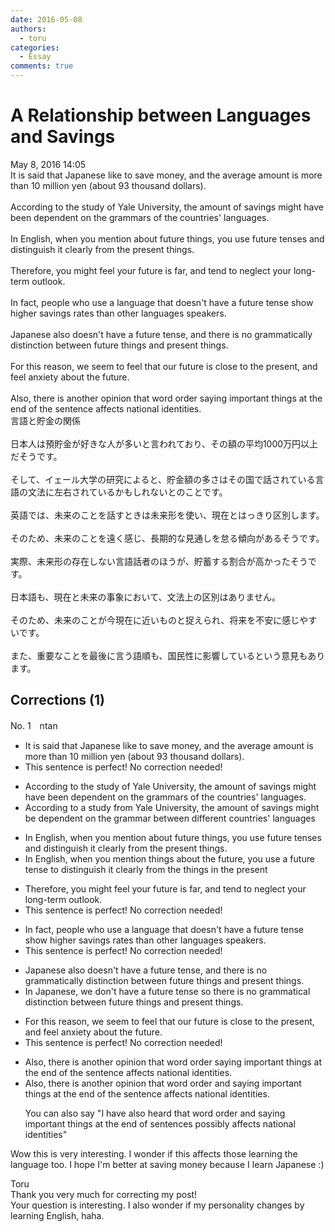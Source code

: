 ```yaml
---
date: 2016-05-08
authors:
  - toru
categories:
  - Essay
comments: true
---
```


# A Relationship between Languages and Savings
<div class="date">May 8, 2016 14:05</div>
<div id="post"><div id="body_show_ori">
It is said that Japanese like to save money, and the average amount is more than 10 million yen (about 93 thousand dollars).<br/><br/>According to the study of Yale University, the amount of savings might have been dependent on the grammars of the countries' languages.<br/><br/>In English, when you mention about future things, you use future tenses and distinguish it clearly from the present things.<br/><br/>Therefore, you might feel your future is far, and tend to neglect your long-term outlook.<br/><br/>In fact, people who use a language that doesn't have a future tense show higher savings rates than other languages speakers.<br/><br/>Japanese also doesn't have a future tense, and there is no grammatically distinction between future things and present things.<br/><br/>For this reason, we seem to feel that our future is close to the present, and feel anxiety about the future.<br/><br/>Also, there is another opinion that word order saying important things at the end of the sentence affects national identities.
</div></div>

<!-- more -->

<div id="post_ja"><div id="body_show_mo">
言語と貯金の関係<br/><br/>日本人は預貯金が好きな人が多いと言われており、その額の平均1000万円以上だそうです。<br/><br/>そして、イェール大学の研究によると、貯金額の多さはその国で話されている言語の文法に左右されているかもしれないとのことです。<br/><br/>英語では、未来のことを話すときは未来形を使い、現在とはっきり区別します。<br/><br/>そのため、未来のことを遠く感じ、長期的な見通しを怠る傾向があるそうです。<br/><br/>実際、未来形の存在しない言語話者のほうが、貯蓄する割合が高かったそうです。<br/><br/>日本語も、現在と未来の事象において、文法上の区別はありません。<br/><br/>そのため、未来のことが今現在に近いものと捉えられ、将来を不安に感じやすいです。<br/><br/>また、重要なことを最後に言う語順も、国民性に影響しているという意見もあります。
</div></div>

## Corrections (1)
<div id="block"><div class="first_name"> No. 1　<span class="just_name">ntan</span></div><div id="block2">
<ul class="correction_field">
<li class="incorrect">It is said that Japanese like to save money, and the average amount is more than 10 million yen (about 93 thousand dollars).</li>
<li class="corrected perfect">This sentence is perfect! No correction needed!</li>
</ul>
<ul class="correction_field">
<li class="incorrect">According to the study of Yale University, the amount of savings might have been dependent on the grammars of the countries' languages.</li>
<li class="corrected correct">
According to <span class="f_blue">a</span> study<span class="f_blue"> from </span>Yale University, the amount of savings might be dependent on the grammar <span class="f_blue">between different countries' languages</span>
</li>
</ul>
<ul class="correction_field">
<li class="incorrect">In English, when you mention about future things, you use future tenses and distinguish it clearly from the present things.</li>
<li class="corrected correct">
In English, when you mention things <span class="f_blue">about the future</span>, you use a future tense to distinguish <span class="sline"> it clearly</span> from the<span class="f_blue"> things in the present</span>
</li>
</ul>
<ul class="correction_field">
<li class="incorrect">Therefore, you might feel your future is far, and tend to neglect your long-term outlook.</li>
<li class="corrected perfect">This sentence is perfect! No correction needed!</li>
</ul>
<ul class="correction_field">
<li class="incorrect">In fact, people who use a language that doesn't have a future tense show higher savings rates than other languages speakers.</li>
<li class="corrected perfect">This sentence is perfect! No correction needed!</li>
</ul>
<ul class="correction_field">
<li class="incorrect">Japanese also doesn't have a future tense, and there is no grammatically distinction between future things and present things.</li>
<li class="corrected correct">
<span class="f_blue">In Japanese, we don't</span> have a future tense <span class="f_blue">so</span> there is no <span class="f_blue">grammatical</span> distinction between future things and present things.
</li>
</ul>
<ul class="correction_field">
<li class="incorrect">For this reason, we seem to feel that our future is close to the present, and feel anxiety about the future.</li>
<li class="corrected perfect">This sentence is perfect! No correction needed!</li>
</ul>
<ul class="correction_field">
<li class="incorrect">Also, there is another opinion that word order saying important things at the end of the sentence affects national identities.</li>
<li class="corrected correct">
Also, there is another opinion that word order <span class="f_blue">and </span>saying important things at the end of the sentence affects national identities.
<p class="correction_comment">You can also say "I have also heard that word order and saying important things at the end of sentences possibly affects national identities"</p>
</li>
</ul>
<p class="comment_small">
 Wow this is very interesting. I wonder if this affects those learning the language too. I hope I'm better at saving money because I learn Japanese :)
</p>

</div><div class="name"><span class="just_name">Toru</span><br>
Thank you very much for correcting my post!<br/>Your question is interesting. I also wonder if my personality changes by learning English, haha.
</div>
</div>
